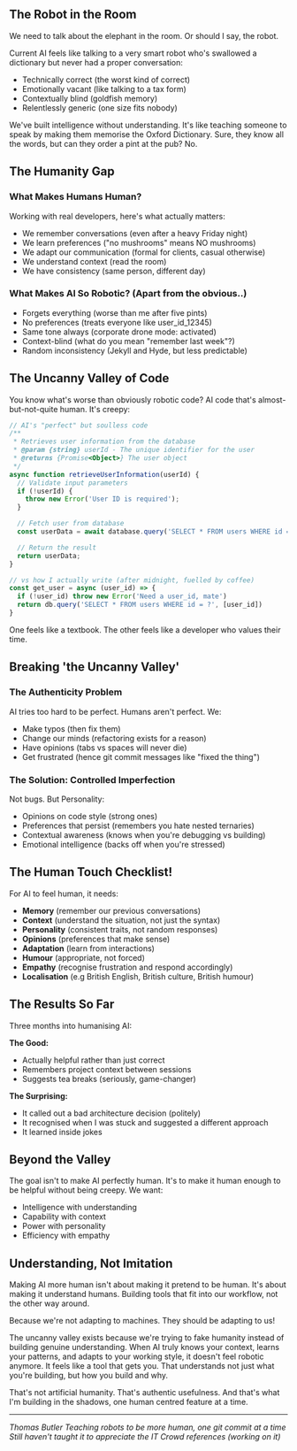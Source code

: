## The Robot in the Room

We need to talk about the elephant in the room. Or should I say, the robot.

Current AI feels like talking to a very smart robot who's swallowed a dictionary but never had a proper conversation:
- Technically correct (the worst kind of correct)
- Emotionally vacant (like talking to a tax form)
- Contextually blind (goldfish memory)
- Relentlessly generic (one size fits nobody)

We've built intelligence without understanding. It's like teaching someone to speak by making them memorise the Oxford Dictionary. Sure, they know all the words, but can they order a pint at the pub? No.

## The Humanity Gap

### What Makes Humans Human?

Working with real developers, here's what actually matters:
- We remember conversations (even after a heavy Friday night)
- We learn preferences ("no mushrooms" means NO mushrooms)
- We adapt our communication (formal for clients, casual otherwise)
- We understand context (read the room)
- We have consistency (same person, different day)

### What Makes AI So Robotic? (Apart from the obvious..)

- Forgets everything (worse than me after five pints)
- No preferences (treats everyone like user_id_12345)
- Same tone always (corporate drone mode: activated)
- Context-blind (what do you mean "remember last week"?)
- Random inconsistency (Jekyll and Hyde, but less predictable)

## The Uncanny Valley of Code

You know what's worse than obviously robotic code? AI code that's almost-but-not-quite human. It's creepy:

```javascript
// AI's "perfect" but soulless code
/**
 * Retrieves user information from the database
 * @param {string} userId - The unique identifier for the user
 * @returns {Promise<Object>} The user object
 */
async function retrieveUserInformation(userId) {
  // Validate input parameters
  if (!userId) {
    throw new Error('User ID is required');
  }

  // Fetch user from database
  const userData = await database.query('SELECT * FROM users WHERE id = ?', [userId]);

  // Return the result
  return userData;
}

// vs how I actually write (after midnight, fuelled by coffee)
const get_user = async (user_id) => {
  if (!user_id) throw new Error('Need a user_id, mate')
  return db.query('SELECT * FROM users WHERE id = ?', [user_id])
}
```

One feels like a textbook. The other feels like a developer who values their time.

## Breaking 'the Uncanny Valley'

### The Authenticity Problem
AI tries too hard to be perfect. Humans aren't perfect. We:
- Make typos (then fix them)
- Change our minds (refactoring exists for a reason)
- Have opinions (tabs vs spaces will never die)
- Get frustrated (hence git commit messages like "fixed the thing")

### The Solution: Controlled Imperfection
Not bugs. But Personality:
- Opinions on code style (strong ones)
- Preferences that persist (remembers you hate nested ternaries)
- Contextual awareness (knows when you're debugging vs building)
- Emotional intelligence (backs off when you're stressed)

## The Human Touch Checklist!

For AI to feel human, it needs:

- **Memory** (remember our previous conversations)
- **Context** (understand the situation, not just the syntax)
- **Personality** (consistent traits, not random responses)
- **Opinions** (preferences that make sense)
- **Adaptation** (learn from interactions)
- **Humour** (appropriate, not forced)
- **Empathy** (recognise frustration and respond accordingly)
- **Localisation** (e.g British English, British culture, British humour)

## The Results So Far

Three months into humanising AI:

**The Good:**
- Actually helpful rather than just correct
- Remembers project context between sessions
- Suggests tea breaks (seriously, game-changer)

**The Surprising:**
- It called out a bad architecture decision (politely)
- It recognised when I was stuck and suggested a different approach
- It learned inside jokes

## Beyond the Valley

The goal isn't to make AI perfectly human. It's to make it human enough to be helpful without being creepy. We want:

- Intelligence with understanding
- Capability with context
- Power with personality
- Efficiency with empathy

## Understanding, Not Imitation

Making AI more human isn't about making it pretend to be human. 
It's about making it understand humans. 
Building tools that fit into our workflow, not the other way around.

Because we're not adapting to machines. They should be adapting to us!

The uncanny valley exists because we're trying to fake humanity instead of building genuine understanding. 
When AI truly knows your context, learns your patterns, and adapts to your working style, it doesn't feel robotic anymore. It feels like a tool that gets you. 
That understands not just what you're building, but how you build and why.

That's not artificial humanity. That's authentic usefulness. 
And that's what I'm building in the shadows, one human centred feature at a time.

---

*Thomas Butler*
*Teaching robots to be more human, one git commit at a time*
*Still haven't taught it to appreciate the IT Crowd references (working on it)*
